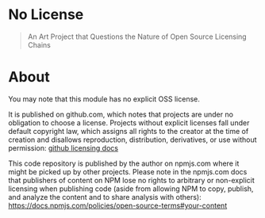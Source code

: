 # No License

> An Art Project that Questions the Nature of Open Source Licensing Chains

# About

You may note that this module has no explicit OSS license.

It is published on github.com, which notes that projects are under no obligation to choose a license. Projects without explicit licenses fall under default copyright law, which assigns all rights to the creator at the time of creation and disallows reproduction, distribution, derivatives, or use without permission: [github licensing docs](https://docs.github.com/en/repositories/managing-your-repositorys-settings-and-features/customizing-your-repository/licensing-a-repository)

This code repository is published by the author on npmjs.com where it might be picked up by other projects. Please note in the npmjs.com docs that publishers of content on NPM lose no rights to arbitrary or non-explicit licensing when publishing code (aside from allowing NPM to copy, publish, and analyze the content and to share analysis with others): https://docs.npmjs.com/policies/open-source-terms#your-content
